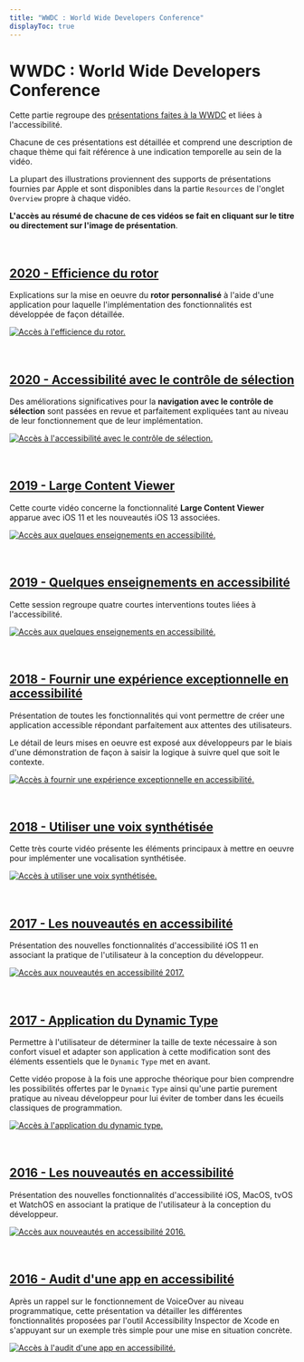 ```yaml
---
title: "WWDC : World Wide Developers Conference"
displayToc: true
---
```


# WWDC : World Wide Developers Conference

Cette partie regroupe des [présentations faites à la WWDC](https://developer.apple.com/videos/) et liées à l'accessibilité.

Chacune de ces présentations est détaillée et comprend une description de chaque thème qui fait référence à une indication temporelle au sein de la vidéo.

La plupart des illustrations proviennent des supports de présentations fournies par Apple et sont disponibles dans la partie `Resources` de l'onglet `Overview` propre à chaque vidéo.

**L'accès au résumé de chacune de ces vidéos se fait en cliquant sur le titre ou directement sur l'image de présentation**.
<br><br><br>

## [2020 - Efficience du rotor](2020/116/)
Explications sur la mise en oeuvre du **rotor personnalisé** à l'aide d'une application pour laquelle l'implémentation des fonctionnalités est développée de façon détaillée.
<a href="2020/116/">
    
![Accès à l'efficience du rotor.](../../images/iOSdev/wwdc20-116.png)
<br><br><br>

## [2020 - Accessibilité avec le contrôle de sélection](2020/019/)
Des améliorations significatives pour la **navigation avec le contrôle de sélection** sont passées en revue et parfaitement expliquées tant au niveau de leur fonctionnement que de leur implémentation.
<a href="2020/019/">
    
![Accès à l'accessibilité avec le contrôle de sélection.](../../images/iOSdev/wwdc20-019.png)
</br></br></br>

## [2019 - Large Content Viewer](2019/261/)
Cette courte vidéo concerne la fonctionnalité **Large Content Viewer** apparue avec iOS 11 et les nouveautés iOS 13 associées.
<a href="2019/261/">
    
![Accès aux quelques enseignements en accessibilité.](../../images/iOSdev/wwdc19-261.png)
<br><br><br>

## [2019 - Quelques enseignements en accessibilité](2019/)
Cette session regroupe quatre courtes interventions toutes liées à l'accessibilité.
<a href="2019/">
    
![Accès aux quelques enseignements en accessibilité.](../../images/iOSdev/wwdc19-000.png)
<br><br><br>

## [2018 - Fournir une expérience exceptionnelle en accessibilité](2018/230/)
Présentation de toutes les fonctionnalités qui vont permettre de créer une application accessible répondant parfaitement aux attentes des utilisateurs.

Le détail de leurs mises en oeuvre est exposé aux développeurs par le biais d'une démonstration de façon à saisir la logique à suivre quel que soit le contexte.
<a href="2018/230/">
    
![Accès à fournir une expérience exceptionnelle en accessibilité.](../../images/iOSdev/wwdc18-230.png)
<br><br><br>
    
## [2018 - Utiliser une voix synthétisée](2018/236/)
Cette très courte vidéo présente les éléments principaux à mettre en oeuvre pour implémenter une vocalisation synthétisée.
<a href="2018/236/">
    
![Accès à utiliser une voix synthétisée.](../../images/iOSdev/wwdc18-236.png)
<br><br><br>
    
## [2017 - Les nouveautés en accessibilité](2017/215/)
Présentation des nouvelles fonctionnalités d'accessibilité iOS 11 en associant la pratique de l'utilisateur à la conception du développeur.
<a href="2017/215/">
    
![Accès aux nouveautés en accessibilité 2017.](../../images/iOSdev/wwdc17-215.png)
<br><br><br>

## [2017 - Application du Dynamic Type](2017/245/)
Permettre à l'utilisateur de déterminer la taille de texte nécessaire à son confort visuel et adapter son application à cette modification sont des éléments essentiels que le `Dynamic`&nbsp;`Type` met en avant.

Cette vidéo propose à la fois une approche théorique pour bien comprendre les possibilités offertes par le `Dynamic`&nbsp;`Type` ainsi qu'une partie purement pratique au niveau développeur pour lui éviter de tomber dans les écueils classiques de programmation.
<a href="2017/245/">
    
![Accès à l'application du dynamic type.](../../images/iOSdev/wwdc17-245.png)
<br><br><br>

## [2016 - Les nouveautés en accessibilité](2016/202/)
Présentation des nouvelles fonctionnalités d'accessibilité iOS, MacOS, tvOS et WatchOS en associant la pratique de l'utilisateur à la conception du développeur.
<a href="2016/202/">
    
![Accès aux nouveautés en accessibilité 2016.](../../images/iOSdev/wwdc16-202.png)
<br><br><br>
    
## [2016 - Audit d'une app en accessibilité](2016/407/)
Après un rappel sur le fonctionnement de <span lang="en">VoiceOver</span> au niveau programmatique, cette présentation va détailler les différentes fonctionnalités proposées par l'outil <span lang="en">Accessibility Inspector</span> de Xcode en s'appuyant sur un exemple très simple pour une mise en situation concrète.
<a href="2016/407/">
    
![Accès à l'audit d'une app en accessibilité.](../../images/iOSdev/wwdc16-407.png)
